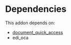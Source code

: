 # Dependencies

This addon depends on:

- [document_quick_access](../../odoo-bringout-oca-server-ux-document_quick_access)
- edi_oca
